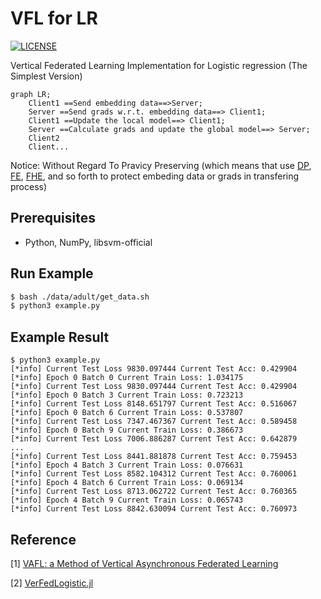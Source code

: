 # VFL for LR

[![LICENSE](https://img.shields.io/badge/license-MIT-000000.svg)](https://github.com/haochengxia/VFL4LR/blob/master/LICENSE)

Vertical Federated Learning Implementation for Logistic regression (The Simplest Version)

```mermaid
graph LR;
    Client1 ==Send embedding data==>Server;
    Server ==Send grads w.r.t. embedding data==> Client1;
    Client1 ==Update the local model==> Client1;
    Server ==Calculate grads and update the global model==> Server;
    Client2
    Client...
```

Notice: Without Regard To Pravicy Preserving (which means that use [DP](https://en.wikipedia.org/wiki/Differential_privacy), [FE](https://en.wikipedia.org/wiki/Functional_encryption), [FHE](https://en.wikipedia.org/wiki/Homomorphic_encryption), and so forth to protect embeding data or grads in transfering process)

## Prerequisites

* Python, NumPy, libsvm-official

## Run Example

```bash
$ bash ./data/adult/get_data.sh
$ python3 example.py
```

## Example Result

```
$ python3 example.py
[*info] Current Test Loss 9830.097444 Current Test Acc: 0.429904
[*info] Epoch 0 Batch 0 Current Train Loss: 1.034175
[*info] Current Test Loss 9830.097444 Current Test Acc: 0.429904
[*info] Epoch 0 Batch 3 Current Train Loss: 0.723213
[*info] Current Test Loss 8148.651797 Current Test Acc: 0.516067
[*info] Epoch 0 Batch 6 Current Train Loss: 0.537807
[*info] Current Test Loss 7347.467367 Current Test Acc: 0.589458
[*info] Epoch 0 Batch 9 Current Train Loss: 0.386673
[*info] Current Test Loss 7006.886287 Current Test Acc: 0.642879
...
[*info] Current Test Loss 8441.881878 Current Test Acc: 0.759453
[*info] Epoch 4 Batch 3 Current Train Loss: 0.076631
[*info] Current Test Loss 8582.104312 Current Test Acc: 0.760061
[*info] Epoch 4 Batch 6 Current Train Loss: 0.069134
[*info] Current Test Loss 8713.062722 Current Test Acc: 0.760365
[*info] Epoch 4 Batch 9 Current Train Loss: 0.065743
[*info] Current Test Loss 8842.630094 Current Test Acc: 0.760973
```


## Reference

[1] [VAFL: a Method of Vertical Asynchronous Federated Learning](https://arxiv.org/abs/2007.06081)

[2] [VerFedLogistic.jl](https://github.com/ZhenanFanUBC/VerFedLogistic.jl)